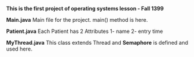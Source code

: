 **This is the first project of operating systems lesson - Fall 1399**

**Main.java**
Main file for the project.
main() method is here.

**Patient.java**
Each Patient has 2 Attributes
1- name
2- entry time

**MyThread.java**
This class extends Thread and **Semaphore** is defined and used here.
